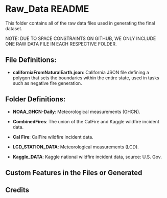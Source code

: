 # Raw_Data README

This folder contains all of the raw data files used in generating the final dataset.

NOTE: DUE TO SPACE CONSTRAINTS ON GITHUB, WE ONLY INCLUDE ONE RAW DATA FILE IN EACH RESPECTIVE FOLDER.

## File Definitions:

- **californiaFromNaturalEarth.json**: California JSON file defining a polygon that sets the boundaries within the entire state, used in tasks such as negative fire generation.


## Folder Definitions:

- **NOAA_GHCN-Daily**: Meteorological measurements (GHCN).

- **CombinedFires**: The union of the CalFire and Kaggle wildfire incident data.

- **Cal Fire**: CalFire wildfire incident data.

- **LCD_STATION_DATA**: Meteorological measurements (LCD).

- **Kaggle_DATA**: Kaggle national wildfire incident data, source: U.S. Gov.


## Custom Features in the Files or Generated


## Credits


